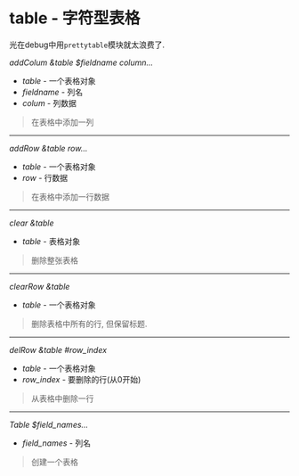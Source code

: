 # table - 字符型表格

光在debug中用`prettytable`模块就太浪费了.

*addColum &table $fieldname column...*
  
  - *table* - 一个表格对象
  - *fieldname* - 列名
  - *colum* - 列数据

> 在表格中添加一列

- - -

*addRow &table row...*

  - *table* - 一个表格对象
  - *row* - 行数据

> 在表格中添加一行数据

- - -

*clear &table*

  - *table* - 表格对象
> 删除整张表格

- - -

*clearRow &table*

  - *table* - 一个表格对象

> 删除表格中所有的行, 但保留标题.

- - -

*delRow &table \#row_index*

  - *table* - 一个表格对象
  - *row_index* - 要删除的行(从0开始)

> 从表格中删除一行

- - -

*Table $field_names...*

  - *field_names* - 列名

> 创建一个表格
